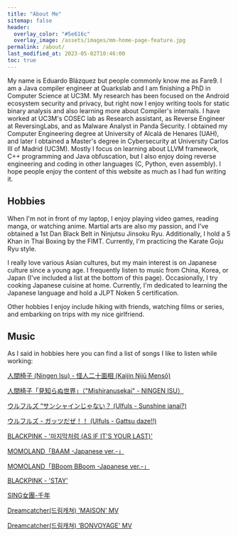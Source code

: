```yaml
---
title: "About Me"
sitemap: false
header:
  overlay_color: "#5e616c"
  overlay_image: /assets/images/mm-home-page-feature.jpg
permalink: /about/
last_modified_at: 2023-05-02T10:46:00
toc: true      
---
```


My name is Eduardo Blázquez but people commonly know me as Fare9. I am a Java compiler engineer at Quarkslab and I am finishing a PhD in Computer Science at UC3M. My research has been focused on the Android ecosystem security and privacy, but right now I enjoy writing tools for static binary analysis and also learning more about Compiler's internals. I have worked at UC3M's COSEC lab as Research assistant, as Reverse Engineer at ReversingLabs, and as Malware Analyst in Panda Security. I obtained my Computer Engineering degree at University of Alcalá de Henares (UAH), and later I obtained a Master's degree in Cybersecurity at University Carlos III of Madrid (UC3M). Mostly I focus on learning about LLVM framework, C++ programming and Java obfuscation, but I also enjoy doing reverse engineering and coding in other languages (C, Python, even assembly). I hope people enjoy the content of this website as much as I had fun writing it.

## Hobbies

When I'm not in front of my laptop, I enjoy playing video games, reading manga, or watching anime. Martial arts are also my passion, and I've obtained a 1st Dan Black Belt in Ninjutsu Jinsoku Ryu. Additionally, I hold a 5 Khan in Thai Boxing by the FIMT. Currently, I'm practicing the Karate Goju Ryu style.

I really love various Asian cultures, but my main interest is on Japanese culture since a young age. I frequently listen to music from China, Korea, or Japan (I've included a list at the bottom of this page). Occasionally, I try cooking Japanese cuisine at home. Currently, I'm dedicated to learning the Japanese language and hold a JLPT Noken 5 certification.

Other hobbies I enjoy include hiking with friends, watching films or series, and embarking on trips with my nice girlfriend.

## Music

As I said in hobbies here you can find a list of songs I like to listen while working:

[人間椅子 (Ningen Isu) - 怪人二十面相 (Kaijin Nijū Mensō)](https://www.youtube.com/watch?v=Gk_GTWOSjBo)

[人間椅子「見知らぬ世界」（"Mishiranusekai" - NINGEN ISU）](https://www.youtube.com/watch?v=_M8KZBIUT9s)

[ウルフルズ “サンシャインじゃない？ (Ulfuls - Sunshine janai?)](https://www.youtube.com/watch?v=UvZNmpdp14A)

[ウルフルズ - ガッツだぜ！！ (Ulfuls - Gattsu daze!!)](https://www.youtube.com/watch?v=ATU0gXzMsLw)

[BLACKPINK - '마지막처럼 (AS IF IT'S YOUR LAST)'](https://www.youtube.com/watch?v=Amq-qlqbjYA)

[MOMOLAND「BAAM -Japanese ver.-」](https://www.youtube.com/watch?v=1z0cVM5ttRg)

[MOMOLAND「BBoom BBoom -Japanese ver.-」](https://www.youtube.com/watch?v=tSBPUP3MQ2I)

[BLACKPINK - 'STAY'](https://www.youtube.com/watch?v=FzVR_fymZw4)

[SING女團-千年](https://www.youtube.com/watch?v=jFFbQwR8AUU)

[Dreamcatcher(드림캐쳐) 'MAISON' MV](https://www.youtube.com/watch?v=z4t9LLq1Nk0)

[Dreamcatcher(드림캐쳐) 'BONVOYAGE' MV](https://www.youtube.com/watch?v=RPNaYj6etb8)